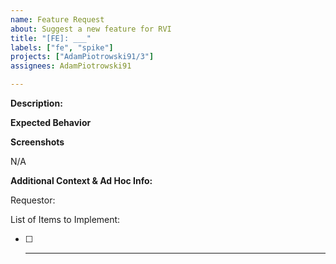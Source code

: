 ```yaml
---
name: Feature Request
about: Suggest a new feature for RVI
title: "[FE]: ___"
labels: ["fe", "spike"]
projects: ["AdamPiotrowski91/3"]
assignees: AdamPiotrowski91

---
```


**Description:**


**Expected Behavior**


**Screenshots**

N/A


**Additional Context & Ad Hoc Info:**

Requestor:

List of Items to Implement:

- [ ] ___
